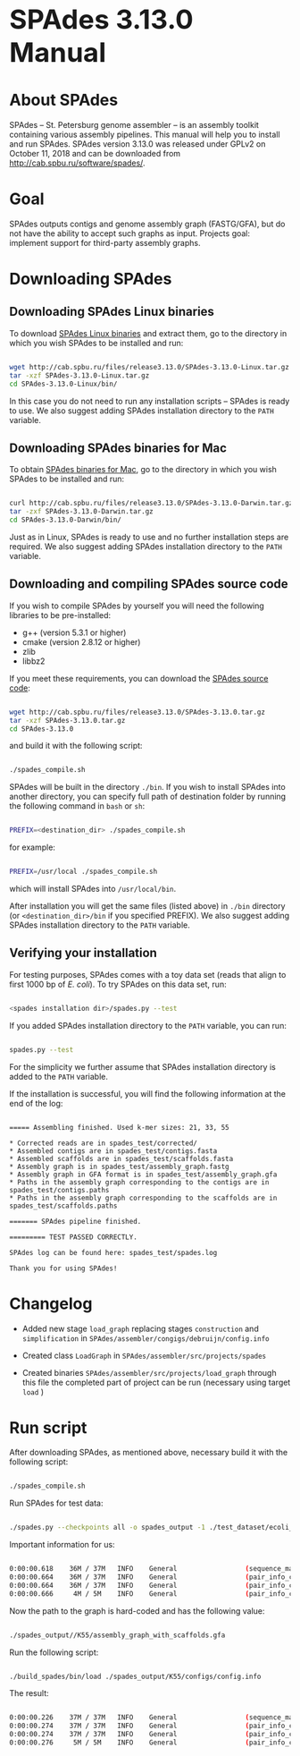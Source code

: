 <font size=20>__SPAdes 3.13.0 Manual__</font>

# About SPAdes

SPAdes – St. Petersburg genome assembler – is an assembly toolkit containing various assembly pipelines. This manual will help you to install and run SPAdes. SPAdes version 3.13.0 was released under GPLv2 on October 11, 2018 and can be downloaded from <http://cab.spbu.ru/software/spades/>. []()

# Goal

SPAdes outputs contigs and genome assembly graph (FASTG/GFA), but do not have the ability to accept such graphs as input. Projects goal: implement support for third-party assembly graphs.


# Downloading SPAdes

## Downloading SPAdes Linux binaries

To download [SPAdes Linux binaries](http://cab.spbu.ru/files/release3.13.0/SPAdes-3.13.0-Linux.tar.gz) and extract them, go to the directory in which you wish SPAdes to be installed and run:

``` bash

wget http://cab.spbu.ru/files/release3.13.0/SPAdes-3.13.0-Linux.tar.gz
tar -xzf SPAdes-3.13.0-Linux.tar.gz
cd SPAdes-3.13.0-Linux/bin/
```

In this case you do not need to run any installation scripts – SPAdes is ready to use. We also suggest adding SPAdes installation directory to the `PATH` variable. []()


## Downloading SPAdes binaries for Mac

To obtain [SPAdes binaries for Mac](http://cab.spbu.ru/files/release3.13.0/SPAdes-3.13.0-Darwin.tar.gz), go to the directory in which you wish SPAdes to be installed and run:

``` bash

curl http://cab.spbu.ru/files/release3.13.0/SPAdes-3.13.0-Darwin.tar.gz -o SPAdes-3.13.0-Darwin.tar.gz
tar -zxf SPAdes-3.13.0-Darwin.tar.gz
cd SPAdes-3.13.0-Darwin/bin/
```

Just as in Linux, SPAdes is ready to use and no further installation steps are required. We also suggest adding SPAdes installation directory to the `PATH` variable. []()


## Downloading and compiling SPAdes source code

If you wish to compile SPAdes by yourself you will need the following libraries to be pre-installed:

-   g++ (version 5.3.1 or higher)
-   cmake (version 2.8.12 or higher)
-   zlib
-   libbz2

If you meet these requirements, you can download the [SPAdes source code](http://cab.spbu.ru/files/release3.13.0/SPAdes-3.13.0.tar.gz):

``` bash

wget http://cab.spbu.ru/files/release3.13.0/SPAdes-3.13.0.tar.gz
tar -xzf SPAdes-3.13.0.tar.gz
cd SPAdes-3.13.0
```

and build it with the following script:

``` bash

./spades_compile.sh
```

SPAdes will be built in the directory `./bin`. If you wish to install SPAdes into another directory, you can specify full path of destination folder by running the following command in `bash` or `sh`:

``` bash

PREFIX=<destination_dir> ./spades_compile.sh
```

for example:

``` bash

PREFIX=/usr/local ./spades_compile.sh
```

which will install SPAdes into `/usr/local/bin`.

After installation you will get the same files (listed above) in `./bin` directory (or `<destination_dir>/bin` if you specified PREFIX). We also suggest adding SPAdes installation directory to the `PATH` variable. []()


## Verifying your installation

For testing purposes, SPAdes comes with a toy data set (reads that align to first 1000 bp of *E. coli*). To try SPAdes on this data set, run:

``` bash

<spades installation dir>/spades.py --test
```

If you added SPAdes installation directory to the `PATH` variable, you can run:

``` bash

spades.py --test
```

For the simplicity we further assume that SPAdes installation directory is added to the `PATH` variable.

If the installation is successful, you will find the following information at the end of the log:

``` plain

===== Assembling finished. Used k-mer sizes: 21, 33, 55

* Corrected reads are in spades_test/corrected/
* Assembled contigs are in spades_test/contigs.fasta
* Assembled scaffolds are in spades_test/scaffolds.fasta
* Assembly graph is in spades_test/assembly_graph.fastg
* Assembly graph in GFA format is in spades_test/assembly_graph.gfa
* Paths in the assembly graph corresponding to the contigs are in spades_test/contigs.paths
* Paths in the assembly graph corresponding to the scaffolds are in spades_test/scaffolds.paths

======= SPAdes pipeline finished.

========= TEST PASSED CORRECTLY.

SPAdes log can be found here: spades_test/spades.log

Thank you for using SPAdes!
```

# Changelog

- Added new stage `load_graph` replacing stages `construction` and `simplification` in `SPAdes/assembler/congigs/debruijn/config.info`

- Created class `LoadGraph` in  `SPAdes/assembler/src/projects/spades`

- Created binaries  `SPAdes/assembler/src/projects/load_graph` through this file the completed part of project can be run (necessary using target `load` )

# Run script

After downloading SPAdes, as mentioned above, necessary  build it with the following script:

``` bash

./spades_compile.sh
```

Run SPAdes for test data:

``` bash

./spades.py --checkpoints all -o spades_output -1 ./test_dataset/ecoli_1K_1.fq.gz -2 ./test_dataset/ecoli_1K_2.fq.gz

```

Important information for us:

``` bash

0:00:00.618    36M / 37M   INFO    General                 (sequence_mapper_notifier.h:  98)   Total 2054 reads processed
0:00:00.664    36M / 37M   INFO    General                 (pair_info_count.cpp       : 209)   Edge pairs: 67108864 (rough upper limit)
0:00:00.664    36M / 37M   INFO    General                 (pair_info_count.cpp       : 213)   1636 paired reads (79.6495% of all) aligned to long edges
0:00:00.666     4M / 5M    INFO    General                 (pair_info_count.cpp       : 354)     Insert size = 214.696, deviation = 10.4821, left quantile = 201, right quantile = 228, read length = 100
```

Now the path to the graph is hard-coded and has the following value:

``` bash

./spades_output//K55/assembly_graph_with_scaffolds.gfa

```

Run the following script:

``` bash

./build_spades/bin/load ./spades_output/K55/configs/config.info

```

The result:

``` bash

0:00:00.226    37M / 37M   INFO    General                 (sequence_mapper_notifier.h:  98)   Total 2054 reads processed
0:00:00.274    37M / 37M   INFO    General                 (pair_info_count.cpp       : 209)   Edge pairs: 67108864 (rough upper limit)
0:00:00.274    37M / 37M   INFO    General                 (pair_info_count.cpp       : 213)   1636 paired reads (79.6495% of all) aligned to long edges
0:00:00.276     5M / 5M    INFO    General                 (pair_info_count.cpp       : 354)     Insert size = 214.696, deviation = 10.4821, left quantile = 201, right quantile = 228, read length = 100

```

 